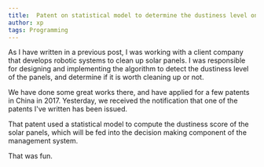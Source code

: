 ```yaml
---
title:  Patent on statistical model to determine the dustiness level on solar panels
author: xp
tags: Programming
---
```

As I have written in a previous post, I was working with a client company that develops robotic systems to clean up solar panels. I was responsible for designing and implementing the algorithm to detect the dustiness level of the panels, and determine if it is worth cleaning up or not.

We have done some great works there, and have applied for a few patents in China in 2017. Yesterday, we received the notification that one of the patents I've written has been issued.

That patent used a statistical model to compute the dustiness score of the solar panels, which will be fed into the decision making component of the management system.

That was fun.
